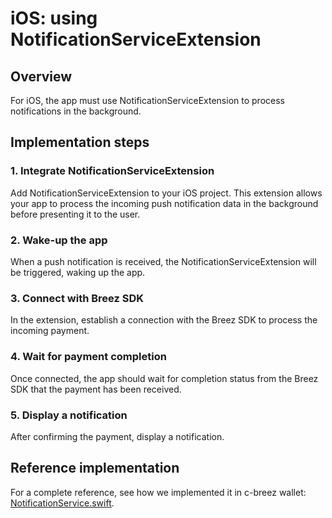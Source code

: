 
# iOS: using NotificationServiceExtension

## Overview
For iOS, the app must use NotificationServiceExtension to process notifications in the background.

## Implementation steps
### 1. Integrate NotificationServiceExtension
Add NotificationServiceExtension to your iOS project. This extension allows your app to process the incoming push notification data in the background before presenting it to the user.
### 2. Wake-up the app
When a push notification is received, the NotificationServiceExtension will be triggered, waking up the app.
### 3. Connect with Breez SDK
In the extension, establish a connection with the Breez SDK to process the incoming payment.
### 4. Wait for payment completion
Once connected, the app should wait for completion status from the Breez SDK that the payment has been received.
### 5. Display a notification
After confirming the payment, display a notification.

## Reference implementation
For a complete reference, see how we implemented it in c-breez wallet: [NotificationService.swift](https://github.com/breez/c-breez/blob/main/ios/Breez%20Notification%20Service%20Extension/NotificationService.swift).
